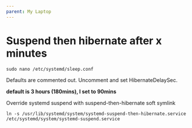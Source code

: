 ```yaml
---
parent: My Laptop
---
```


# Suspend then hibernate after x minutes

```sudo nano /etc/systemd/sleep.conf```

Defaults are commented out. Uncomment and set HibernateDelaySec.

__default is 3 hours (180mins), I set to 90mins__

Override systemd suspend with suspend-then-hibernate soft symlink

```ln -s /usr/lib/systemd/system/systemd-suspend-then-hibernate.service /etc/systemd/system/systemd-suspend.service```